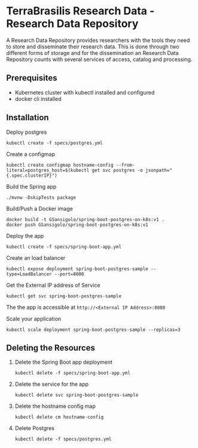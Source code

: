 # TerraBrasilis Research Data - Research Data Repository
A Research Data Repository provides researchers with the tools they need to store and disseminate their research data. This is done through two different forms of storage and for the dissemination an Research Data Repository counts with several services of access, catalog and processing. 

## Prerequisites

- Kubernetes cluster with kubectl installed and configured
- docker cli installed

## Installation

Deploy postgres
   ```
   kubectl create -f specs/postgres.yml
   ```

Create a configmap
   ```
   kubectl create configmap hostname-config --from-literal=postgres_host=$(kubectl get svc postgres -o jsonpath="{.spec.clusterIP}")
   ```

Build the Spring app

   ```
   ./mvnw -DskipTests package
   ```

Build/Push a Docker image
   ```
   docker build -t GSansigolo/spring-boot-postgres-on-k8s:v1 .
   docker push GSansigolo/spring-boot-postgres-on-k8s:v1
   ```

Deploy the app
   ```
   kubectl create -f specs/spring-boot-app.yml
   ```

Create an load balancer
   ```
   kubectl expose deployment spring-boot-postgres-sample --type=LoadBalancer --port=8080
   ```

Get the External IP address of Service
   ```
   kubectl get svc spring-boot-postgres-sample

   ```
The the app is accessible at `http://<External IP Address>:8080`


Scale your application
   ```
   kubectl scale deployment spring-boot-postgres-sample --replicas=3
   ```

## Deleting the Resources

1. Delete the Spring Boot app deployment
   ```
   kubectl delete -f specs/spring-boot-app.yml
   ```

2. Delete the service for the app
   ```
   kubectl delete svc spring-boot-postgres-sample
   ```

3. Delete the hostname config map
   ```
   kubectl delete cm hostname-config
   ```

4. Delete Postgres
   ```
   kubectl delete -f specs/postgres.yml
   ```
